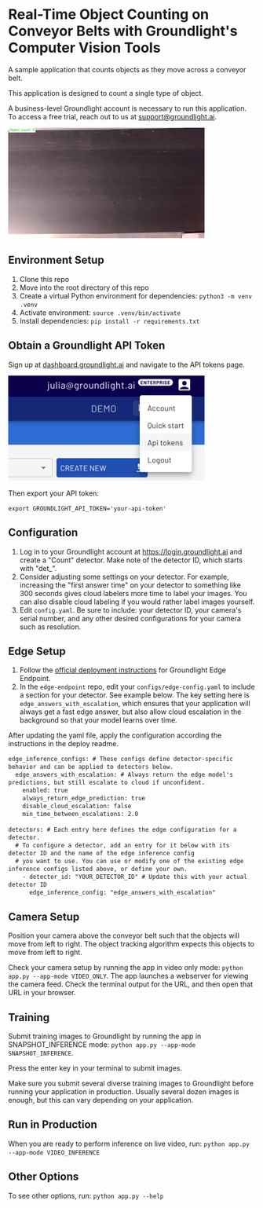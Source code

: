 # Real-Time Object Counting on Conveyor Belts with Groundlight's Computer Vision Tools

A sample application that counts objects as they move across a conveyor belt. 

This application is designed to count a single type of object. 

A business-level Groundlight account is necessary to run this application. To access a free trial, reach out to us at support@groundlight.ai.

<img src="assets/conveyor_counting.webp" alt="Items on Conveyor" width="400">

## Environment Setup
1. Clone this repo
1. Move into the root directory of this repo
1. Create a virtual Python environment for dependencies: `python3 -m venv .venv`
1. Activate environment: `source .venv/bin/activate`
1. Install dependencies: `pip install -r requirements.txt`

## Obtain a Groundlight API Token

Sign up at [dashboard.groundlight.ai](https://dashboard.groundlight.ai/reef/) and navigate to the API tokens page. 


<img src="assets/api_token.png" alt="API Token Page" width="400">


Then export your API token:
```
export GROUNDLIGHT_API_TOKEN='your-api-token'
```


## Configuration
1. Log in to your Groundlight account at https://login.groundlight.ai and create a "Count" detector. Make note of the detector ID, which starts with "det_". 
1. Consider adjusting some settings on your detector. For example, increasing the "first answer time" on your detector to something like 300 seconds gives cloud labelers more time to label your images. You can also disable cloud labeling if you would rather label images yourself. 
1. Edit `config.yaml`. Be sure to include: your detector ID, your camera's serial number, and any other desired configurations for your camera such as resolution.

## Edge Setup
1. Follow the [official deployment instructions](https://github.com/groundlight/edge-endpoint/blob/main/deploy/README.md) for Groundlight Edge Endpoint.
1. In the `edge-endpoint` repo, edit your `configs/edge-config.yaml` to include a section for your detector. See example below. The key setting here is `edge_answers_with_escalation`, which ensures that your application will always get a fast edge answer, but also allow cloud escalation in the background so that your model learns over time.

After updating the yaml file, apply the configuration according the instructions in the deploy readme. 

```
edge_inference_configs: # These configs define detector-specific behavior and can be applied to detectors below.
  edge_answers_with_escalation: # Always return the edge model's predictions, but still escalate to cloud if unconfident.
    enabled: true
    always_return_edge_prediction: true
    disable_cloud_escalation: false
    min_time_between_escalations: 2.0

detectors: # Each entry here defines the edge configuration for a detector.
  # To configure a detector, add an entry for it below with its detector ID and the name of the edge inference config
  # you want to use. You can use or modify one of the existing edge inference configs listed above, or define your own.
    - detector_id: "YOUR_DETECTOR_ID" # Update this with your actual detector ID
      edge_inference_config: "edge_answers_with_escalation"
```
## Camera Setup
Position your camera above the conveyor belt such that the objects will move from left to right. The object tracking algorithm expects this objects to move from left to right.

Check your camera setup by running the app in video only mode: `python app.py --app-mode VIDEO_ONLY`. The app launches a webserver for viewing the camera feed. Check the terminal output for the URL, and then open that URL in your browser. 

## Training
Submit training images to Groundlight by running the app in SNAPSHOT_INFERENCE mode: `python app.py --app-mode SNAPSHOT_INFERENCE`. 

Press the enter key in your terminal to submit images. 

Make sure you submit several diverse training images to Groundlight before running your application in production. Usually several dozen images is enough, but this can vary depending on your application.

## Run in Production
When you are ready to perform inference on live video, run: `python app.py --app-mode VIDEO_INFERENCE`

## Other Options
To see other options, run: `python app.py --help`

